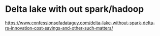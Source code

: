 # Delta lake with out spark/hadoop
https://www.confessionsofadataguy.com/delta-lake-without-spark-delta-rs-innovation-cost-savings-and-other-such-matters/
